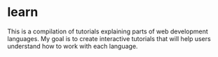 # learn
This is a compilation of tutorials explaining parts of web development languages. My goal is to create interactive tutorials that will help users understand how to work with each language.
